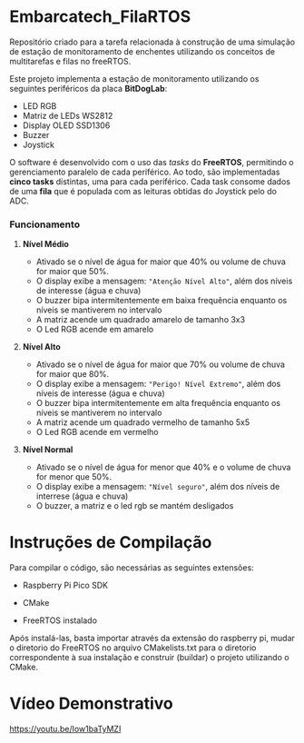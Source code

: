 # Embarcatech_FilaRTOS

Repositório criado para a tarefa relacionada à construção de uma simulação de estação de monitoramento de enchentes utilizando os conceitos de multitarefas e filas no freeRTOS.

Este projeto implementa a estação de monitoramento utilizando os seguintes periféricos da placa **BitDogLab**:

- LED RGB  
- Matriz de LEDs WS2812  
- Display OLED SSD1306  
- Buzzer
- Joystick

O software é desenvolvido com o uso das *tasks* do **FreeRTOS**, permitindo o gerenciamento paralelo de cada periférico. Ao todo, são implementadas **cinco tasks** distintas, uma para cada periférico.
Cada task consome dados de uma **fila** que é populada com as leituras obtidas do Joystick pelo do ADC.

### Funcionamento

1. **Nível Médio**
   - Ativado se o nível de água for maior que 40% ou volume de chuva for maior que 50%.
   - O display exibe a mensagem: `"Atenção Nível Alto"`, além dos níveis de interesse (água e chuva)
   - O buzzer bipa intermitentemente em baixa frequência enquanto os níveis se mantiverem no intervalo
   - A matriz acende um quadrado amarelo de tamanho 3x3
   - O Led RGB acende em amarelo

2. **Nível Alto**  
   - Ativado se o nível de água for maior que 70% ou volume de chuva for maior que 80%.
   - O display exibe a mensagem: `"Perigo! Nível Extremo"`, além dos níveis de interesse (água e chuva)
   - O buzzer bipa intermitentemente em alta frequência enquanto os níveis se mantiverem no intervalo
   - A matriz acende um quadrado vermelho de tamanho 5x5
   - O Led RGB acende em vermelho

3. **Nível Normal**
   - Ativado se o nível de água for menor que 40% e o volume de chuva for menor que 50%.
   - O display exibe a mensagem: `"Nível seguro"`, além dos níveis de interrese (água e chuva)
   - O buzzer, a matriz e o led rgb se mantém desligados
     
# Instruções de Compilação

Para compilar o código, são necessárias as seguintes extensões:

  - Raspberry Pi Pico SDK

  - CMake

  - FreeRTOS instalado

Após instalá-las, basta importar através da extensão do raspberry pi, mudar o diretorio do FreeRTOS no arquivo CMakelists.txt para o diretorio correspondente à sua instalação 
e construir (buildar) o projeto utilizando o CMake.

# Vídeo Demonstrativo

https://youtu.be/Iow1baTyMZI

